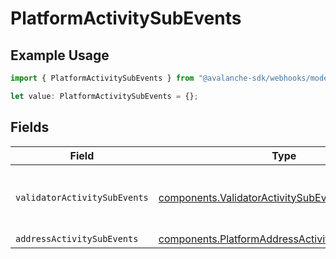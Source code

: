 # PlatformActivitySubEvents

## Example Usage

```typescript
import { PlatformActivitySubEvents } from "@avalanche-sdk/webhooks/models/components";

let value: PlatformActivitySubEvents = {};
```

## Fields

| Field                                                                                                              | Type                                                                                                               | Required                                                                                                           | Description                                                                                                        |
| ------------------------------------------------------------------------------------------------------------------ | ------------------------------------------------------------------------------------------------------------------ | ------------------------------------------------------------------------------------------------------------------ | ------------------------------------------------------------------------------------------------------------------ |
| `validatorActivitySubEvents`                                                                                       | [components.ValidatorActivitySubEvent](../../models/components/validatoractivitysubevent.md)[]                     | :heavy_minus_sign:                                                                                                 | Array of validator activity sub-event types                                                                        |
| `addressActivitySubEvents`                                                                                         | [components.PlatformAddressActivitySubEventType](../../models/components/platformaddressactivitysubeventtype.md)[] | :heavy_minus_sign:                                                                                                 | N/A                                                                                                                |